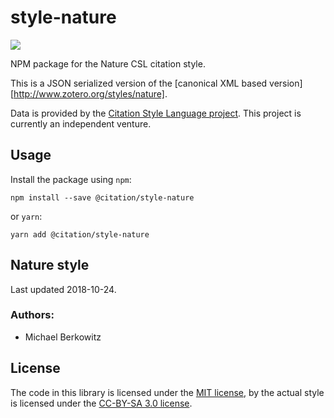 # style-nature

[![](https://badgen.net/npm/v/@citation/style-nature)](https://npmjs.org/package/@citation/style-nature)

NPM package for the Nature CSL citation style.

This is a JSON serialized version of the [canonical XML based version][http://www.zotero.org/styles/nature].

Data is provided by the [Citation Style Language project](https://citationstyles.org).
This project is currently an independent venture.

## Usage
Install the package using `npm`:

```shell
npm install --save @citation/style-nature
```

or `yarn`:

```shell
yarn add @citation/style-nature
```

## Nature style
Last updated 2018-10-24.

### Authors: 
- Michael Berkowitz

## License
The code in this library is licensed under the [MIT license][mit], by the actual style is licensed under the [CC-BY-SA 3.0 license][cc-by-sa-3.0].

[mit]: https://opensource.org/licenses/MIT
[cc-by-sa-3.0]: https://creativecommons.org/licenses/by-sa/3.0/
